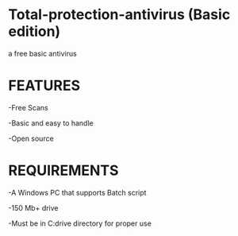 # Total-protection-antivirus (Basic edition)
a free basic antivirus

# FEATURES

-Free Scans

-Basic and easy to handle

-Open source
 
# REQUIREMENTS

-A Windows PC that supports Batch script

-150 Mb+ drive

-Must be in C:drive directory for proper use

